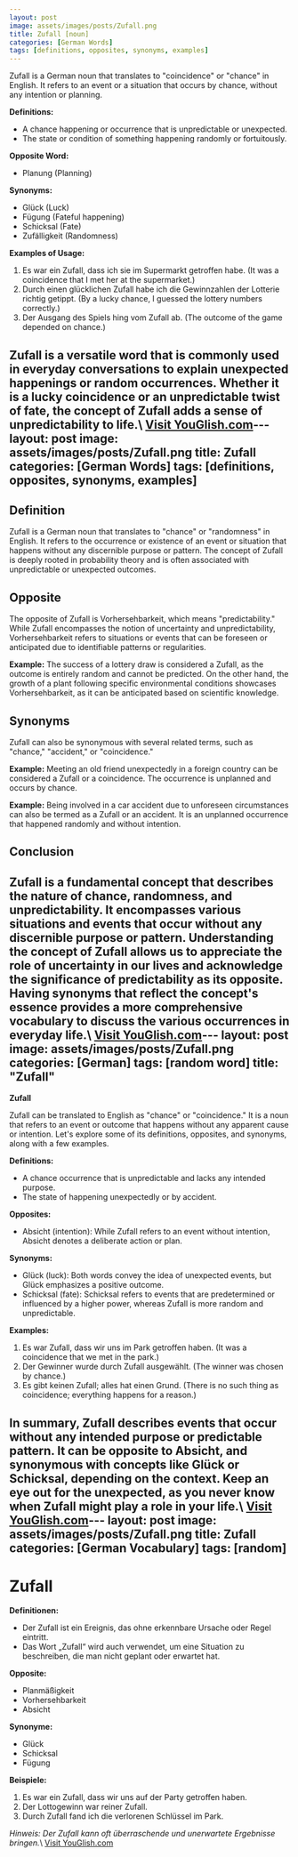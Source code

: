```yaml
---
layout: post
image: assets/images/posts/Zufall.png
title: Zufall [noun]
categories: [German Words]
tags: [definitions, opposites, synonyms, examples]
---
```


Zufall is a German noun that translates to "coincidence" or "chance" in English. It refers to an event or a situation that occurs by chance, without any intention or planning.

**Definitions:**
- A chance happening or occurrence that is unpredictable or unexpected.
- The state or condition of something happening randomly or fortuitously.

**Opposite Word:**
- Planung (Planning)

**Synonyms:**
- Glück (Luck)
- Fügung (Fateful happening)
- Schicksal (Fate)
- Zufälligkeit (Randomness)

**Examples of Usage:**
1. Es war ein Zufall, dass ich sie im Supermarkt getroffen habe. (It was a coincidence that I met her at the supermarket.)
2. Durch einen glücklichen Zufall habe ich die Gewinnzahlen der Lotterie richtig getippt. (By a lucky chance, I guessed the lottery numbers correctly.)
3. Der Ausgang des Spiels hing vom Zufall ab. (The outcome of the game depended on chance.)

Zufall is a versatile word that is commonly used in everyday conversations to explain unexpected happenings or random occurrences. Whether it is a lucky coincidence or an unpredictable twist of fate, the concept of Zufall adds a sense of unpredictability to life.\ <a id="yg-widget-0" class="youglish-widget" data-query="Zufall" data-lang="german" data-components="8412" data-auto-start="0" data-bkg-color="theme_light" data-title="How%20to%20pronounce%20Zufall%20in%20German"  rel="nofollow" href="https://youglish.com">Visit YouGlish.com</a><script async src="https://youglish.com/public/emb/widget.js" charset="utf-8"></script>---
layout: post
image: assets/images/posts/Zufall.png
title: Zufall
categories: [German Words]
tags: [definitions, opposites, synonyms, examples]
---

## Definition
Zufall is a German noun that translates to "chance" or "randomness" in English. It refers to the occurrence or existence of an event or situation that happens without any discernible purpose or pattern. The concept of Zufall is deeply rooted in probability theory and is often associated with unpredictable or unexpected outcomes.

## Opposite
The opposite of Zufall is Vorhersehbarkeit, which means "predictability." While Zufall encompasses the notion of uncertainty and unpredictability, Vorhersehbarkeit refers to situations or events that can be foreseen or anticipated due to identifiable patterns or regularities.

**Example:** The success of a lottery draw is considered a Zufall, as the outcome is entirely random and cannot be predicted. On the other hand, the growth of a plant following specific environmental conditions showcases Vorhersehbarkeit, as it can be anticipated based on scientific knowledge.

## Synonyms
Zufall can also be synonymous with several related terms, such as "chance," "accident," or "coincidence."

**Example:** Meeting an old friend unexpectedly in a foreign country can be considered a Zufall or a coincidence. The occurrence is unplanned and occurs by chance.

**Example:** Being involved in a car accident due to unforeseen circumstances can also be termed as a Zufall or an accident. It is an unplanned occurrence that happened randomly and without intention.

## Conclusion
Zufall is a fundamental concept that describes the nature of chance, randomness, and unpredictability. It encompasses various situations and events that occur without any discernible purpose or pattern. Understanding the concept of Zufall allows us to appreciate the role of uncertainty in our lives and acknowledge the significance of predictability as its opposite. Having synonyms that reflect the concept's essence provides a more comprehensive vocabulary to discuss the various occurrences in everyday life.\ <a id="yg-widget-0" class="youglish-widget" data-query="Zufall" data-lang="german" data-components="8412" data-auto-start="0" data-bkg-color="theme_light" data-title="How%20to%20pronounce%20Zufall%20in%20German"  rel="nofollow" href="https://youglish.com">Visit YouGlish.com</a><script async src="https://youglish.com/public/emb/widget.js" charset="utf-8"></script>---
layout: post
image: assets/images/posts/Zufall.png
categories: [German]
tags: [random word]
title: "Zufall"
---

**Zufall**

Zufall can be translated to English as "chance" or "coincidence." It is a noun that refers to an event or outcome that happens without any apparent cause or intention. Let's explore some of its definitions, opposites, and synonyms, along with a few examples.

**Definitions:** 

- A chance occurrence that is unpredictable and lacks any intended purpose.
- The state of happening unexpectedly or by accident.

**Opposites:** 

- Absicht (intention): While Zufall refers to an event without intention, Absicht denotes a deliberate action or plan.

**Synonyms:** 

- Glück (luck): Both words convey the idea of unexpected events, but Glück emphasizes a positive outcome.
- Schicksal (fate): Schicksal refers to events that are predetermined or influenced by a higher power, whereas Zufall is more random and unpredictable.

**Examples:** 

1. Es war Zufall, dass wir uns im Park getroffen haben. (It was a coincidence that we met in the park.)
2. Der Gewinner wurde durch Zufall ausgewählt. (The winner was chosen by chance.)
3. Es gibt keinen Zufall; alles hat einen Grund. (There is no such thing as coincidence; everything happens for a reason.)

In summary, Zufall describes events that occur without any intended purpose or predictable pattern. It can be opposite to Absicht, and synonymous with concepts like Glück or Schicksal, depending on the context. Keep an eye out for the unexpected, as you never know when Zufall might play a role in your life.\ <a id="yg-widget-0" class="youglish-widget" data-query="Zufall" data-lang="german" data-components="8412" data-auto-start="0" data-bkg-color="theme_light" data-title="How%20to%20pronounce%20Zufall%20in%20German"  rel="nofollow" href="https://youglish.com">Visit YouGlish.com</a><script async src="https://youglish.com/public/emb/widget.js" charset="utf-8"></script>---
layout: post
image: assets/images/posts/Zufall.png
title: Zufall
categories: [German Vocabulary]
tags: [random]
---

# Zufall

**Definitionen:**

- Der Zufall ist ein Ereignis, das ohne erkennbare Ursache oder Regel eintritt. 
- Das Wort „Zufall“ wird auch verwendet, um eine Situation zu beschreiben, die man nicht geplant oder erwartet hat.

**Opposite:**

- Planmäßigkeit
- Vorhersehbarkeit
- Absicht

**Synonyme:**

- Glück
- Schicksal
- Fügung

**Beispiele:**

1. Es war ein Zufall, dass wir uns auf der Party getroffen haben.
2. Der Lottogewinn war reiner Zufall.
3. Durch Zufall fand ich die verlorenen Schlüssel im Park.

*Hinweis: Der Zufall kann oft überraschende und unerwartete Ergebnisse bringen.*\ <a id="yg-widget-0" class="youglish-widget" data-query="Zufall" data-lang="german" data-components="8412" data-auto-start="0" data-bkg-color="theme_light" data-title="How%20to%20pronounce%20Zufall%20in%20German"  rel="nofollow" href="https://youglish.com">Visit YouGlish.com</a><script async src="https://youglish.com/public/emb/widget.js" charset="utf-8"></script>